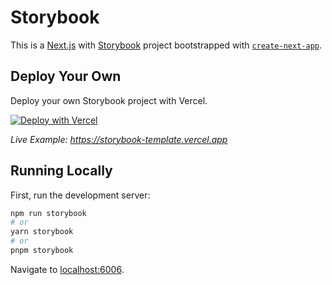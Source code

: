 # Storybook

This is a [Next.js](https://nextjs.org/) with [Storybook](https://storybook.js.org/) project bootstrapped with [`create-next-app`](https://github.com/vercel/next.js/tree/canary/packages/create-next-app).

## Deploy Your Own

Deploy your own Storybook project with Vercel.

[![Deploy with Vercel](https://vercel.com/button)](https://vercel.com/new/clone?repository-url=https://github.com/khulnasoft/devship/tree/main/examples/storybook&template=storybook)

_Live Example: https://storybook-template.vercel.app_

## Running Locally

First, run the development server:

```bash
npm run storybook
# or
yarn storybook
# or
pnpm storybook
```

Navigate to [localhost:6006](http://localhost:6006/).
